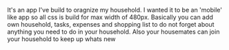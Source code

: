 It's an app I've build to oragnize my household.
I wanted it to be an 'mobile' like app so all css is build for max width of 480px.
Basically you can add own household, tasks, expenses and shopping list to do not 
forget about anything you need to do in your household.
Also your housemates can join your household to keep up whats new
